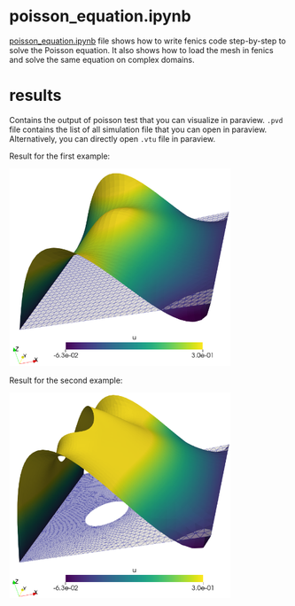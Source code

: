 # poisson_equation.ipynb
[poisson_equation.ipynb](poisson_equation.ipynb) file shows how to write fenics code step-by-step to solve the Poisson equation. It also shows how to load the mesh in fenics and solve the same equation on complex domains. 

# results
Contains the output of poisson test that you can visualize in paraview. `.pvd` file contains the list of all simulation file that you can open in paraview. Alternatively, you can directly open `.vtu` file in paraview. 

Result for the first example:

<img src="results/poisson_equation_result.png" style="width:400px;">

Result for the second example:

<img src="results/poisson_equation_complex_geom_result.png" style="width:400px;">

